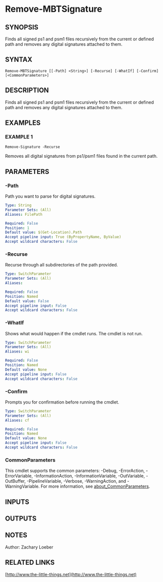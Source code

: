 ﻿---
external help file: ModuleBuildTools-help.xml
Module Name: ModuleBuildTools
online version: http://www.the-little-things.net
schema: 2.0.0
---

# Remove-MBTSignature

## SYNOPSIS
Finds all signed ps1 and psm1 files recursively from the current  or defined path and removes any digital signatures attached to them.

## SYNTAX

```
Remove-MBTSignature [[-Path] <String>] [-Recurse] [-WhatIf] [-Confirm] [<CommonParameters>]
```

## DESCRIPTION
Finds all signed ps1 and psm1 files recursively from the current  or defined path and removes any digital signatures attached to them.

## EXAMPLES

### EXAMPLE 1
```
Remove-Signature -Recurse
```

Removes all digital signatures from ps1/psm1 files found in the current path.

## PARAMETERS

### -Path
Path you want to parse for digital signatures.

```yaml
Type: String
Parameter Sets: (All)
Aliases: FilePath

Required: False
Position: 1
Default value: $(Get-Location).Path
Accept pipeline input: True (ByPropertyName, ByValue)
Accept wildcard characters: False
```

### -Recurse
Recurse through all subdirectories of the path provided.

```yaml
Type: SwitchParameter
Parameter Sets: (All)
Aliases:

Required: False
Position: Named
Default value: False
Accept pipeline input: False
Accept wildcard characters: False
```

### -WhatIf
Shows what would happen if the cmdlet runs.
The cmdlet is not run.

```yaml
Type: SwitchParameter
Parameter Sets: (All)
Aliases: wi

Required: False
Position: Named
Default value: None
Accept pipeline input: False
Accept wildcard characters: False
```

### -Confirm
Prompts you for confirmation before running the cmdlet.

```yaml
Type: SwitchParameter
Parameter Sets: (All)
Aliases: cf

Required: False
Position: Named
Default value: None
Accept pipeline input: False
Accept wildcard characters: False
```

### CommonParameters
This cmdlet supports the common parameters: -Debug, -ErrorAction, -ErrorVariable, -InformationAction, -InformationVariable, -OutVariable, -OutBuffer, -PipelineVariable, -Verbose, -WarningAction, and -WarningVariable. For more information, see [about_CommonParameters](http://go.microsoft.com/fwlink/?LinkID=113216).

## INPUTS

## OUTPUTS

## NOTES
Author: Zachary Loeber

## RELATED LINKS

[http://www.the-little-things.net](http://www.the-little-things.net)


